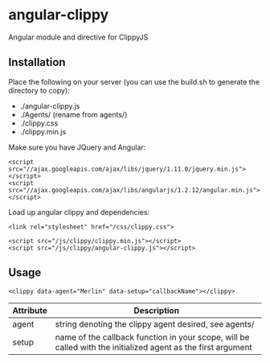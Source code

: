 angular-clippy
==============

Angular module and directive for ClippyJS


Installation
------------

Place the following on your server (you can use the build.sh to generate the directory to copy):

 * ./angular-clippy.js
 * ./Agents/ (rename from agents/)
 * ./clippy.css
 * ./clippy.min.js

Make sure you have JQuery and Angular:

```{html}
<script src="//ajax.googleapis.com/ajax/libs/jquery/1.11.0/jquery.min.js"></script>
<script src="//ajax.googleapis.com/ajax/libs/angularjs/1.2.12/angular.min.js"></script>
```

Load up angular clippy and dependencies:

```{html}
<link rel="stylesheet" href="/css/clippy.css">

<script src="/js/clippy/clippy.min.js"></script>
<script src="/js/clippy/angular-clippy.js"></script>
```

Usage
-----

```{html}
<clippy data-agent="Merlin" data-setup="callbackName"></clippy>
```

 Attribute     | Description                                                    
 ------------- | -------------------
 agent         | string denoting the clippy agent desired, see agents/
 setup         | name of the callback function in your scope, will be called with the initialized agent as the first argument
